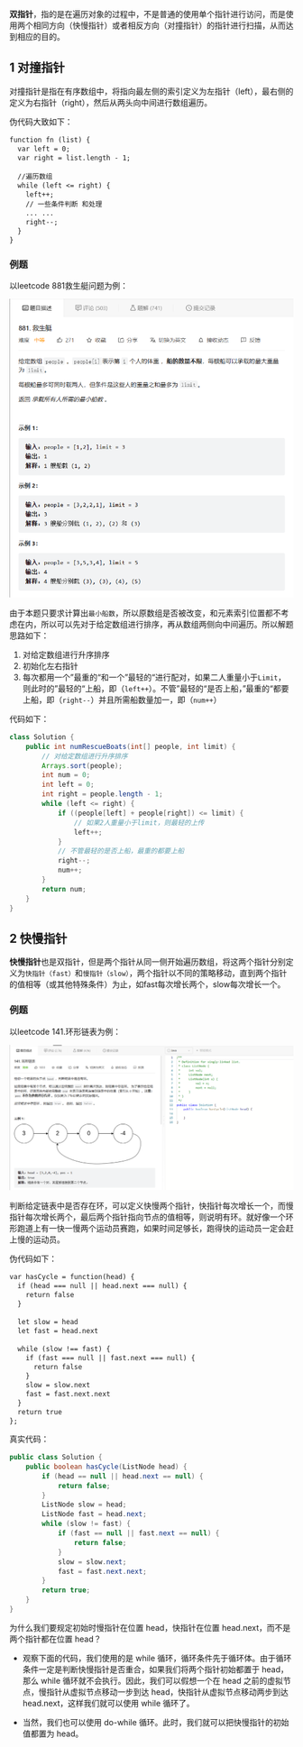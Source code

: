 **双指针**，指的是在遍历对象的过程中，不是普通的使用单个指针进行访问，而是使用两个相同方向（快慢指针）或者相反方向（对撞指针）的指针进行扫描，从而达到相应的目的。

## 1 对撞指针

对撞指针是指在有序数组中，将指向最左侧的索引定义为左指针（left），最右侧的定义为右指针（right），然后从两头向中间进行数组遍历。

伪代码大致如下：

```
function fn (list) {
  var left = 0;
  var right = list.length - 1;

  //遍历数组
  while (left <= right) {
    left++;
    // 一些条件判断 和处理
    ... ...
    right--;
  }
}
```

### 例题

以leetcode 881救生艇问题为例：

![image-20230505143535874](markdown-img/双指针.assets/image-20230505143535874.png)

由于本题只要求计算出`最小船数`，所以原数组是否被改变，和元素索引位置都不考虑在内，所以可以先对于给定数组进行排序，再从数组两侧向中间遍历。所以解题思路如下：

1. 对给定数组进行升序排序
2. 初始化左右指针
3. 每次都用一个”最重的“和一个”最轻的“进行配对，如果二人重量小于`Limit`，则此时的”最轻的“上船，即（`left++`）。不管”最轻的“是否上船，”最重的“都要上船，即（`right--`）并且所需船数量加一，即（`num++`）

代码如下：

```java
class Solution {
    public int numRescueBoats(int[] people, int limit) {
        // 对给定数组进行升序排序
        Arrays.sort(people);
        int num = 0;
        int left = 0;
        int right = people.length - 1;
        while (left <= right) {
            if ((people[left] + people[right]) <= limit) {
                // 如果2人重量小于limit，则最轻的上传
                left++;
            }
            // 不管最轻的是否上船，最重的都要上船
            right--;
            num++;
        }
        return num;
    }
}
```

## 2 快慢指针

**快慢指针**也是双指针，但是两个指针从同一侧开始遍历数组，将这两个指针分别定义为`快指针（fast）`和`慢指针（slow）`，两个指针以不同的策略移动，直到两个指针的值相等（或其他特殊条件）为止，如fast每次增长两个，slow每次增长一个。

### 例题

以leetcode 141.环形链表为例：

![image-20230505145052581](markdown-img/双指针.assets/image-20230505145052581.png)

判断给定链表中是否存在环，可以定义快慢两个指针，快指针每次增长一个，而慢指针每次增长两个，最后两个指针指向节点的值相等，则说明有环。就好像一个环形跑道上有一快一慢两个运动员赛跑，如果时间足够长，跑得快的运动员一定会赶上慢的运动员。

伪代码如下：

```
var hasCycle = function(head) {
  if (head === null || head.next === null) {
    return false
  }

  let slow = head
  let fast = head.next

  while (slow !== fast) {
    if (fast === null || fast.next === null) {
      return false
    }
    slow = slow.next
    fast = fast.next.next
  }
  return true
};
```

真实代码：

```java
public class Solution {
    public boolean hasCycle(ListNode head) {
        if (head == null || head.next == null) {
            return false;
        }
        ListNode slow = head;
        ListNode fast = head.next;
        while (slow != fast) {
            if (fast == null || fast.next == null) {
                return false;
            }
            slow = slow.next;
            fast = fast.next.next;
        }
        return true;
    }
}
```

为什么我们要规定初始时慢指针在位置 head，快指针在位置 head.next，而不是两个指针都在位置 head？

- 观察下面的代码，我们使用的是 while 循环，循环条件先于循环体。由于循环条件一定是判断快慢指针是否重合，如果我们将两个指针初始都置于 head，那么 while 循环就不会执行。因此，我们可以假想一个在 head 之前的虚拟节点，慢指针从虚拟节点移动一步到达 head，快指针从虚拟节点移动两步到达 head.next，这样我们就可以使用 while 循环了。


- 当然，我们也可以使用 do-while 循环。此时，我们就可以把快慢指针的初始值都置为 head。
